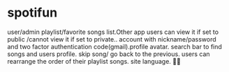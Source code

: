 # spotifun
user/admin 
playlist/favorite songs list.Other app users can view it if set to public /cannot view it if set to private..
account with nickname/password and two factor authentication code(gmail).profile avatar.
search bar to find songs  and users profile.
skip song/ go back to the previous.
users can rearrange the order of their playlist songs.
site language.
🎅🏿


